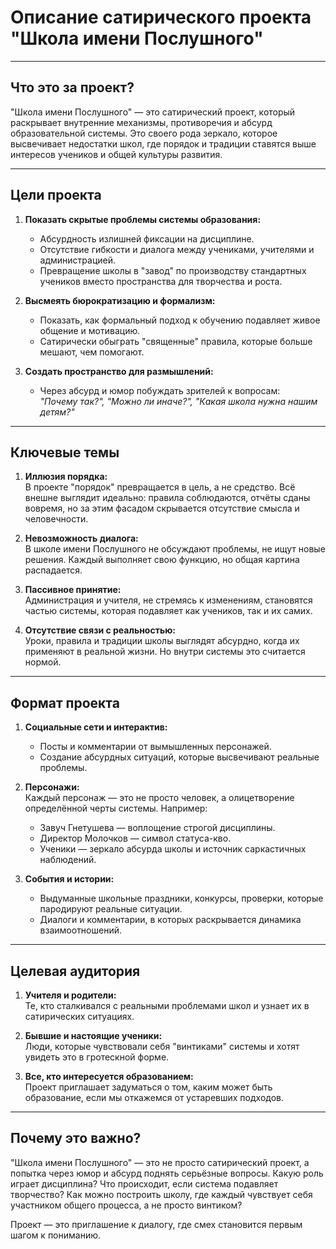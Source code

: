 # Описание сатирического проекта "Школа имени Послушного"

---

## **Что это за проект?**
"Школа имени Послушного" — это сатирический проект, который раскрывает внутренние механизмы, противоречия и абсурд образовательной системы. Это своего рода зеркало, которое высвечивает недостатки школ, где порядок и традиции ставятся выше интересов учеников и общей культуры развития.

---

## **Цели проекта**

1. **Показать скрытые проблемы системы образования:**  
   - Абсурдность излишней фиксации на дисциплине.  
   - Отсутствие гибкости и диалога между учениками, учителями и администрацией.  
   - Превращение школы в "завод" по производству стандартных учеников вместо пространства для творчества и роста.  

2. **Высмеять бюрократизацию и формализм:**  
   - Показать, как формальный подход к обучению подавляет живое общение и мотивацию.  
   - Сатирически обыграть "священные" правила, которые больше мешают, чем помогают.  

3. **Создать пространство для размышлений:**  
   - Через абсурд и юмор побуждать зрителей к вопросам:  
     *"Почему так?", "Можно ли иначе?", "Какая школа нужна нашим детям?"*

---

## **Ключевые темы**

1. **Иллюзия порядка:**  
   В проекте "порядок" превращается в цель, а не средство. Всё внешне выглядит идеально: правила соблюдаются, отчёты сданы вовремя, но за этим фасадом скрывается отсутствие смысла и человечности.  

2. **Невозможность диалога:**  
   В школе имени Послушного не обсуждают проблемы, не ищут новые решения. Каждый выполняет свою функцию, но общая картина распадается.  

3. **Пассивное принятие:**  
   Администрация и учителя, не стремясь к изменениям, становятся частью системы, которая подавляет как учеников, так и их самих.  

4. **Отсутствие связи с реальностью:**  
   Уроки, правила и традиции школы выглядят абсурдно, когда их применяют в реальной жизни. Но внутри системы это считается нормой.

---

## **Формат проекта**

1. **Социальные сети и интерактив:**  
   - Посты и комментарии от вымышленных персонажей.  
   - Создание абсурдных ситуаций, которые высвечивают реальные проблемы.  

2. **Персонажи:**  
   Каждый персонаж — это не просто человек, а олицетворение определённой черты системы. Например:  
   - Завуч Гнетушева — воплощение строгой дисциплины.  
   - Директор Молочков — символ статуса-кво.  
   - Ученики — зеркало абсурда школы и источник саркастичных наблюдений.

3. **События и истории:**  
   - Выдуманные школьные праздники, конкурсы, проверки, которые пародируют реальные ситуации.  
   - Диалоги и комментарии, в которых раскрывается динамика взаимоотношений.

---

## **Целевая аудитория**

1. **Учителя и родители:**  
   Те, кто сталкивался с реальными проблемами школ и узнает их в сатирических ситуациях.  

2. **Бывшие и настоящие ученики:**  
   Люди, которые чувствовали себя "винтиками" системы и хотят увидеть это в гротескной форме.  

3. **Все, кто интересуется образованием:**  
   Проект приглашает задуматься о том, каким может быть образование, если мы откажемся от устаревших подходов.

---

## **Почему это важно?**

"Школа имени Послушного" — это не просто сатирический проект, а попытка через юмор и абсурд поднять серьёзные вопросы. Какую роль играет дисциплина? Что происходит, если система подавляет творчество? Как можно построить школу, где каждый чувствует себя участником общего процесса, а не просто винтиком?  

Проект — это приглашение к диалогу, где смех становится первым шагом к пониманию.
